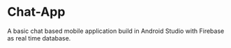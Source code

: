 # Chat-App
A basic chat based mobile application build in Android Studio with Firebase as real time database.

